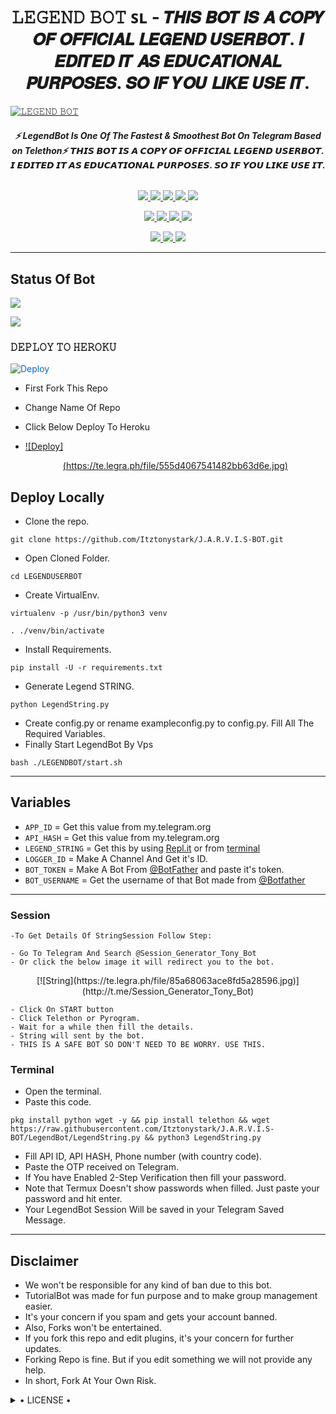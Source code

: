 <h1 align="center">
<b> 𝙻𝙴𝙶𝙴𝙽𝙳 𝙱𝙾𝚃 ꜱʟ - 𝙏𝙃𝙄𝙎 𝘽𝙊𝙏 𝙄𝙎 𝘼 𝘾𝙊𝙋𝙔 𝙊𝙁 𝙊𝙁𝙁𝙄𝘾𝙄𝘼𝙇 𝙇𝙀𝙂𝙀𝙉𝘿 𝙐𝙎𝙀𝙍𝘽𝙊𝙏. 𝙄 𝙀𝘿𝙄𝙏𝙀𝘿 𝙄𝙏 𝘼𝙎 𝙀𝘿𝙐𝘾𝘼𝙏𝙄𝙊𝙉𝘼𝙇 𝙋𝙐𝙍𝙋𝙊𝙎𝙀𝙎. 𝙎𝙊 𝙄𝙁 𝙔𝙊𝙐 𝙇𝙄𝙆𝙀 𝙐𝙎𝙀 𝙄𝙏. </b>
</h1>

[![𝙻𝙴𝙶𝙴𝙽𝙳 𝙱𝙾𝚃](https://telegra.ph/file/2dd82644aa7f19518fe60.jpg)](https://github.com/Itztonystark/J.A.R.V.I.S-BOT)

<h6 align="center">
  <b>⚡ LegendBot Is One Of The Fastest & Smoothest Bot On Telegram Based on Telethon⚡</b>
  <b> 𝙏𝙃𝙄𝙎 𝘽𝙊𝙏 𝙄𝙎 𝘼 𝘾𝙊𝙋𝙔 𝙊𝙁 𝙊𝙁𝙁𝙄𝘾𝙄𝘼𝙇 𝙇𝙀𝙂𝙀𝙉𝘿 𝙐𝙎𝙀𝙍𝘽𝙊𝙏. 𝙄 𝙀𝘿𝙄𝙏𝙀𝘿 𝙄𝙏 𝘼𝙎 𝙀𝘿𝙐𝘾𝘼𝙏𝙄𝙊𝙉𝘼𝙇 𝙋𝙐𝙍𝙋𝙊𝙎𝙀𝙎. 𝙎𝙊 𝙄𝙁 𝙔𝙊𝙐 𝙇𝙄𝙆𝙀 𝙐𝙎𝙀 𝙄𝙏. </b>
</h6>

<p align="center">
<a href="https://github.com/Itztonystark/J.A.R.V.I.S-BOT" alt="GitHub closed issues"> <img src="https://img.shields.io/github/issues-closed-raw/LEGEND-OS/LEGENDBOT?style=flat&logo=github&color=success" /> </a>
<a href="https://github.com/Itztonystark/J.A.R.V.I.S-BOT/graphs/contributors" alt="GitHub contributors"> <img src="https://img.shields.io/github/contributors/LEGEND-OS/LEGENDBOT?style=flat&logo=github" /> </a>
<a href="https://github.com/Itztonystark/J.A.R.V.I.S-BOT/network/members" alt="GitHub forks"> <img src="https://img.shields.io/github/forks/LEGEND-OS/LEGENDBOT?label=Forks&logo=github" /> </a>
<a href="https://github.com/Itztonystark/J.A.R.V.I.S-BOT" alt="GitHub closed pull requests"> <img src="https://img.shields.io/github/issues-pr-closed-raw/LEGEND-OS/LEGENDBOT?color=success" /> </a>
<a href="https://github.com/LEGEND-OS/LEGENDBOT" alt="GitHub issues"> <img src="https://img.shields.io/github/issues-raw/LEGEND-OS/LEGENDBOT?style=flat&logo=github&color=yellow" /> </a>
</p>
<p align="center">
<a href="https://www.python.org/" alt="made-with-python"> <img src="https://img.shields.io/badge/Made%20with-Python-1f425f.svg?style=flat&logo=python&color=blue" /> </a>
<a href="https://github.com/Itztonystark/J.A.R.V.I.S-BOT" alt="Docker!"> <img src="https://aleen42.github.io/badges/src/docker.svg" /> </a>
<a href="https://github.com/Itztonystark/J.A.R.V.I.S-BOT" alt="GitHub repo size"> <img src="https://img.shields.io/github/repo-size/LEGEND-OS/LEGENDBOT" /> </a>
<a href="https://github.com/Itztonystark/J.A.R.V.I.S-BOT/blob/master/LICENSE" alt="GPLv3 license"> <img src="https://img.shields.io/badge/License-GPLv3-blue.svg" /> </a>
</p>
<p align="center">
<a href="https://t.me/Legend_Userbot" alt="Telegram!"> <img src="https://aleen42.github.io/badges/src/telegram.svg" /> </a>
<a href="https://github.com/Itztonystark/J.A.R.V.I.S-BOT/graphs/commit-activity" alt="Maintenance"> <img src="https://img.shields.io/badge/Maintained%3F-yes-green.svg" /> </a>
<a href="https://makeapullrequest.com" alt="PRs Welcome"> <img src="https://img.shields.io/badge/PRs-welcome-brightgreen.svg?style=flat-square" /> </a>
</p>

------
## Status Of Bot 
<p align="left">
    <a href="https://github.com/Itztonystark/J.A.R.V.I.S-BOT/network/members"><img src="https://img.shields.io/github/forks/LEGEND-OS/LEGENDBOT?label=Forks&logoColor=Black&style=social"></a><p align="left"><a href="https://github.com/Itztonystark/J.A.R.V.I.S-BOT/stargazers"><img src="https://img.shields.io/github/stars/Itztonystark/J.A.R.V.I.S-BOT?logoColor=Blue&style=social"></a><p align="left"><a href="https://github.com/Itztonystark/J.A.R.V.I.S-BOT"></a><p align="left"><a href="https://github.com/Itztonystark/J.A.R.V.I.S-BOT?"></a>

<h3> 𝙳𝙴𝙿𝙻𝙾𝚈 𝚃𝙾 𝙷𝙴𝚁𝙾𝙺𝚄 </h3>


<a href="https://heroku.com/deploy/" rel="nofollow" style="background-color: initial; box-sizing: border-box; color: #0366d6; text-decoration-line: none;"><img alt="Deploy" data-canonical-src="https://www.herokucdn.com/deploy/button.svg" src="https://camo.githubusercontent.com/83b0e95b38892b49184e07ad572c94c8038323fb/68747470733a2f2f7777772e6865726f6b7563646e2e636f6d2f6465706c6f792f627574746f6e2e737667" style="border-style: none; box-sizing: initial; max-width: 100%;" /></a></div>
</a>

- First Fork This Repo

- Change Name Of Repo

- Click Below Deploy To Heroku


- [![Deploy]<center>(https://te.legra.ph/file/555d4067541482bb63d6e.jpg)](https://heroku.com/deploy/)</center>

## Deploy Locally

- Clone the repo. 

`git clone https://github.com/Itztonystark/J.A.R.V.I.S-BOT.git`
- Open Cloned Folder.

`cd LEGENDUSERBOT`
- Create VirtualEnv.

`virtualenv -p /usr/bin/python3 venv`

`. ./venv/bin/activate`
- Install Requirements.

`pip install -U -r requirements.txt`
- Generate Legend STRING.

`python LegendString.py`
- Create config.py or rename exampleconfig.py to config.py. Fill All The Required Variables.
- Finally Start LegendBot By Vps

`bash ./LEGENDBOT/start.sh`

---------

## Variables

- `APP_ID`  =  Get this value from my.telegram.org
- `API_HASH`  =  Get this value from my.telegram.org
- `LEGEND_STRING`  =  Get this by using [Repl.it](#Repl) or from [terminal](#Terminal)
- `LOGGER_ID`  =  Make A Channel And Get it's ID.
- `BOT_TOKEN`  =  Make A Bot From [@BotFather](https://t.me/botfather) and paste it's token.
- `BOT_USERNAME`  =  Get the username of that Bot made from [@Botfather](https://t.me/botfather)

------
### Session


    -To Get Details Of StringSession Follow Step: 

    - Go To Telegram And Search @Session_Generator_Tony_Bot
    - Or click the below image it will redirect you to the bot.
   
<center>[![String](https://te.legra.ph/file/85a68063ace8fd5a28596.jpg)](http://t.me/Session_Generator_Tony_Bot)</center> 

    - Click On START button
    - Click Telethon or Pyrogram.
    - Wait for a while then fill the details.
    - String will sent by the bot.
    - THIS IS A SAFE BOT SO DON'T NEED TO BE WORRY. USE THIS.


### Terminal
- Open the terminal.
- Paste this code.

`pkg install python wget -y && pip install telethon && wget https://raw.githubusercontent.com/Itztonystark/J.A.R.V.I.S-BOT/LegendBot/LegendString.py && python3 LegendString.py`
- Fill API ID, API HASH, Phone number (with country code).
- Paste the OTP received on Telegram.
- If You have Enabled 2-Step Verification then fill your password.
- Note that Termux Doesn't show passwords when filled. Just paste your password and hit enter.
- Your LegendBot Session Will be saved in your Telegram Saved Message.


------
## Disclaimer
- We won't be responsible for any kind of ban due to this bot.
- TutorialBot was made for fun purpose and to make group management easier.
- It's your concern if you spam and gets your account banned.
- Also, Forks won't be entertained.
- If you fork this repo and edit plugins, it's your concern for further updates.
- Forking Repo is fine. But if you edit something we will not provide any help.
- In short, Fork At Your Own Risk.

<details>

  <summary> • LICENSE • </summary>

![](https://www.gnu.org/graphics/gplv3-or-later.png)

LEGEND-OS

Poject [LEGENDBOT](https://github.com/Itztonystark/J.A.R.V.I.S-BOT) is free software: you can redistribute it and/or modify

it under the terms of the GNU General Public License as published by

the Free Software Foundation, either version 3 of the License, or

(at your option) any later version.

This program is distributed in the hope that it will be useful,

but WITHOUT ANY WARRANTY; without even the implied warranty of

MERCHANTABILITY or FITNESS FOR A PARTICULAR PURPOSE.  See the

GNU General Public License for more details.

You should have received a copy of the GNU General Public License

along with this program. If not, see <https://www.gnu.org/licenses/>.

</details>

